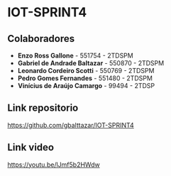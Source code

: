 # IOT-SPRINT4


## Colaboradores
- **Enzo Ross Gallone** - 551754 - 2TDSPM
- **Gabriel de Andrade Baltazar** - 550870 - 2TDSPM
- **Leonardo Cordeiro Scotti** - 550769 - 2TDSPM
- **Pedro Gomes Fernandes** - 551480 - 2TDSPM
- **Vinícius de Araújo Camargo** - 99494 - 2TDSP

## Link repositorio

https://github.com/gbalttazar/IOT-SPRINT4

## Link video 

https://youtu.be/lJmf5b2HWdw
